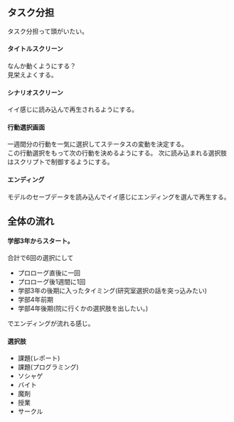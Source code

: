 ## タスク分担
タスク分担って頭がいたい。

#### タイトルスクリーン
なんか動くようにする？  
見栄えよくする。

#### シナリオスクリーン
イイ感じに読み込んで再生されるようにする。  

#### 行動選択画面
一週間分の行動を一気に選択してステータスの変動を決定する。  
この行動選択をもって次の行動を決めるようにする。
次に読み込まれる選択肢はスクリプトで制御するようにする。

#### エンディング
モデルのセーブデータを読み込んでイイ感じにエンディングを選んで再生する。


## 全体の流れ
#### 学部3年からスタート。
合計で6回の選択にして
- プロローグ直後に一回
- プロローグ後1週間に1回
- 学部3年の後期に入ったタイミング(研究室選択の話を突っ込みたい)
- 学部4年前期
- 学部4年後期(院に行くかの選択肢を出したい。)

でエンディングが流れる感じ。

####  選択肢
- 課題(レポート)
- 課題(プログラミング) 
- ソシャゲ 
- バイト 
- 魔剤 
- 授業 
- サークル

